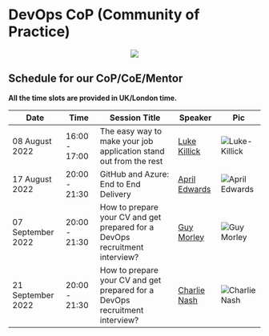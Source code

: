 # DevOps CoP (Community of Practice)
<p align="center">
  <img src="https://raw.githubusercontent.com/MohamedRadwan-devops/devops-step-by-step/main//none-community/images/mics/cop-2.gif" />
</p>

## Schedule for our CoP/CoE/Mentor

**All the time slots are provided in UK/London time.**

| Date    | Time    |    Session Title| Speaker |   Pic    |
| --------|-------- | ----------------| --------|----------|
| 08 August 2022| 16:00 - 17:00  | The easy way to make your job application stand out from the rest | [Luke Killick](https://github.com/MohamedRadwan-DevOps/devops-step-by-step/blob/main/none-community/events-speakers.md) |![Luke-Killick](https://raw.githubusercontent.com/MohamedRadwan-DevOps/devops-step-by-step/main//none-community/images/speakers/Luke-Killick.png)|
| 17 August 2022| 20:00 - 21:30  | GitHub and Azure: End to End Delivery | [April Edwards](https://github.com/MohamedRadwan-DevOps/devops-step-by-step/blob/main/none-community/events-speakers.md) | ![April Edwards](https://raw.githubusercontent.com/MohamedRadwan-DevOps/devops-step-by-step/main//none-community/images/speakers/April-Edwards.png)|
| 07 September 2022| 20:00 - 21:30  | How to prepare your CV and get prepared for a DevOps recruitment interview? | [Guy Morley](https://github.com/MohamedRadwan-DevOps/devops-step-by-step/blob/main/none-community/events-speakers.md) | ![Guy Morley](https://raw.githubusercontent.com/MohamedRadwan-DevOps/devops-step-by-step/main//none-community/images/speakers/Guy-Morley.png)|
| 21 September 2022| 20:00 - 21:30  | How to prepare your CV and get prepared for a DevOps recruitment interview? | [Charlie Nash](https://github.com/MohamedRadwan-DevOps/devops-step-by-step/blob/main/none-community/events-speakers.md) | ![Charlie Nash](https://raw.githubusercontent.com/MohamedRadwan-DevOps/devops-step-by-step/main//none-community/images/speakers/Charlie-Nash.png)|


